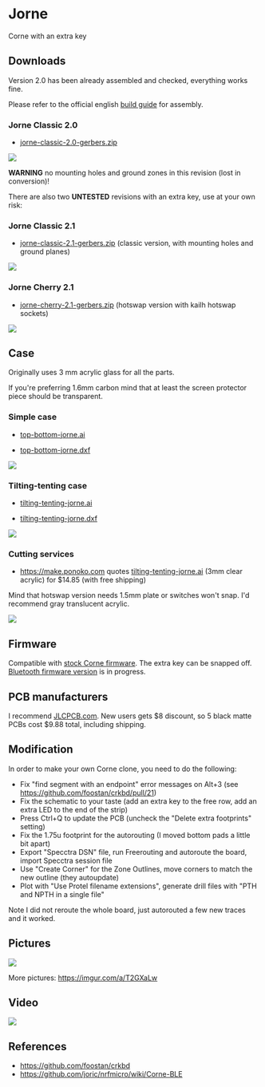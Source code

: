 # Jorne

Corne with an extra key

## Downloads

Version 2.0 has been already assembled and checked, everything works fine.

Please refer to the official english [build guide](https://github.com/foostan/crkbd/blob/master/corne-classic/doc/buildguide_en.md) for assembly.

### Jorne Classic 2.0

* [jorne-classic-2.0-gerbers.zip](https://github.com/joric/crkbd/raw/jorne/gerbers/jorne-classic-2.0-gerbers.zip)

![](images/jorne-classic-2.0.png)

**WARNING** no mounting holes and ground zones in this revision (lost in conversion)!

There are also two **UNTESTED** revisions with an extra key, use at your own risk:

### Jorne Classic 2.1

* [jorne-classic-2.1-gerbers.zip](https://github.com/joric/crkbd/raw/jorne/gerbers/jorne-classic-2.1-gerbers.zip) (classic version, with mounting holes and ground planes)

![](images/jorne-classic-2.1.png)

### Jorne Cherry 2.1

* [jorne-cherry-2.1-gerbers.zip](https://github.com/joric/crkbd/raw/jorne/gerbers/jorne-cherry-2.1-gerbers.zip) (hotswap version with kailh hotswap sockets)

![](images/jorne-cherry-2.1.png)

## Case

Originally uses 3 mm acrylic glass for all the parts.

If you're preferring 1.6mm carbon mind that at least the screen protector piece should be transparent.

### Simple case

* [top-bottom-jorne.ai](https://github.com/joric/crkbd/raw/jorne/corne-classic/acrylic_plate/top-bottom-jorne.ai)

* [top-bottom-jorne.dxf](https://github.com/joric/crkbd/raw/jorne/corne-classic/acrylic_plate/top-bottom-jorne.dxf)

![](images/top-bottom-jorne.png)

### Tilting-tenting case

* [tilting-tenting-jorne.ai](https://github.com/joric/crkbd/raw/jorne/corne-classic/acrylic_plate/tilting-tenting-jorne.ai)

* [tilting-tenting-jorne.dxf](https://github.com/joric/crkbd/raw/jorne/corne-classic/acrylic_plate/tilting-tenting-jorne.dxf)

![](images/tilting-tenting-jorne.png)

### Cutting services

* https://make.ponoko.com quotes [tilting-tenting-jorne.ai](https://github.com/joric/crkbd/raw/jorne/corne-classic/acrylic_plate/tilting-tenting-jorne.ai)
(3mm clear acrylic) for $14.85 (with free shipping)

Mind that hotswap version needs 1.5mm plate or switches won't snap. I'd recommend gray translucent acrylic.

![](images/quote.png)

## Firmware

Compatible with [stock Corne firmware](https://github.com/qmk/qmk_firmware/tree/master/keyboards/crkbd). The extra key can be snapped off. [Bluetooth firmware version](https://github.com/joric/nrfmicro/wiki/Corne-BLE) is in progress.

## PCB manufacturers

I recommend [JLCPCB.com](https://jlcpcb.com). New users gets $8 discount, so 5 black matte PCBs cost $9.88 total, including shipping.

## Modification

In order to make your own Corne clone, you need to do the following:

* Fix "find segment with an endpoint" error messages on Alt+3 (see https://github.com/foostan/crkbd/pull/21)
* Fix the schematic to your taste (add an extra key to the free row, add an extra LED to the end of the strip)
* Press Ctrl+Q to update the PCB (uncheck the "Delete extra footprints" setting)
* Fix the 1.75u footprint for the autorouting (I moved bottom pads a little bit apart)
* Export "Specctra DSN" file, run Freerouting and autoroute the board, import Specctra session file
* Use "Create Corner" for the Zone Outlines, move corners to match the new outline (they autoupdate)
* Plot with "Use Protel filename extensions", generate drill files with "PTH and NPTH in a single file"

Note I did not reroute the whole board, just autorouted a few new traces and it worked.

## Pictures

![](corne-classic/pcb/front.png)

More pictures: https://imgur.com/a/T2GXaLw

## Video

[![](http://img.youtube.com/vi/JKPftgYVeUQ/0.jpg)](https://youtu.be/JKPftgYVeUQ)

## References

* https://github.com/foostan/crkbd
* https://github.com/joric/nrfmicro/wiki/Corne-BLE
